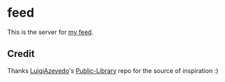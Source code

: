 # feed

This is the server for [my feed](https://www.jyu.dev/feed).

## Credit

Thanks [LuigiAzevedo](https://github.com/LuigiAzevedo)'s
[Public-Library](https://github.com/LuigiAzevedo/Public-Library) repo
for the source of inspiration :)
